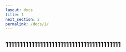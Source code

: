 ```yaml
---
layout: docs
title: 1
next_section: 2
permalink: /docs/1/
---
```


## 1111111111111111111111111111111111111111
